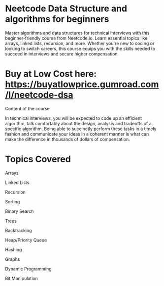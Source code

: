 # Neetcode Data Structure and algorithms for beginners

Master algorithms and data structures for technical interviews with this beginner-friendly course from Neetcode.io. Learn essential topics like arrays, linked lists, recursion, and more. Whether you're new to coding or looking to switch careers, this course equips you with the skills needed to succeed in interviews and secure higher compensation.

# Buy at Low Cost here: https://buyatlowprice.gumroad.com/l/neetcode-dsa

Content of the course

In technical interviews, you will be expected to code up an efficient algorithm, talk comfortably about the design, analysis and tradeoffs of a specific algorithm. Being able to succinctly perform these tasks in a timely fashion and communicate your ideas in a coherent manner is what can make the difference in thousands of dollars of compensation.

# Topics Covered

Arrays

Linked Lists

Recursion

Sorting

Binary Search

Trees

Backtracking

Heap/Priority Queue

Hashing

Graphs

Dynamic Programming

Bit Manipulation
